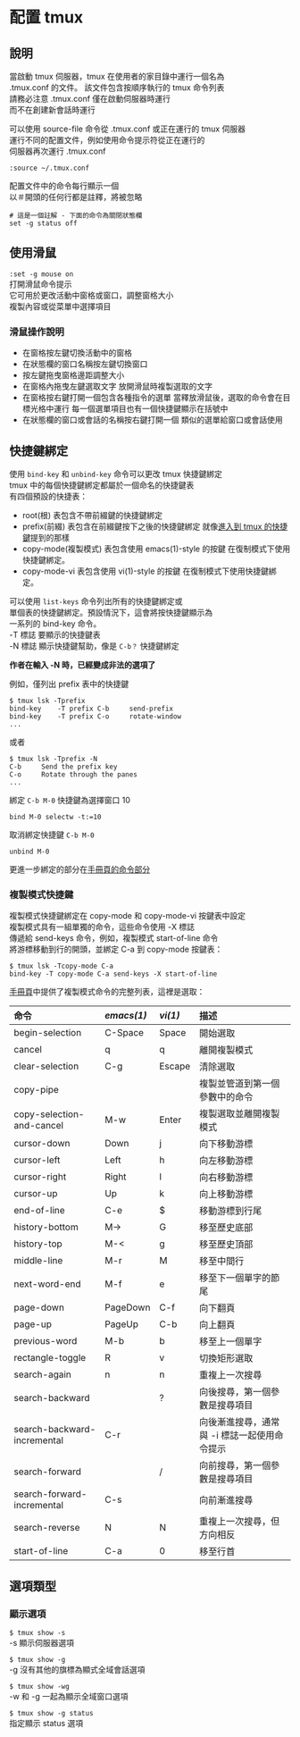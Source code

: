 # 配置 tmux

## 說明

當啟動 tmux 伺服器，tmux 在使用者的家目錄中運行一個名為   
.tmux.conf 的文件。 該文件包含按順序執行的 tmux 命令列表  
請務必注意 .tmux.conf 僅在啟動伺服器時運行  
而不在創建新會話時運行

可以使用 source-file 命令從 .tmux.conf 或正在運行的 tmux 伺服器  
運行不同的配置文件，例如使用命令提示符從正在運行的  
伺服器再次運行 .tmux.conf

```text
:source ~/.tmux.conf
```

配置文件中的命令每行顯示一個  
以＃開頭的任何行都是註釋，將被忽略

```text
# 這是一個註解 - 下面的命令為關閉狀態欄
set -g status off
```

## 使用滑鼠

`:set -g mouse on`  
打開滑鼠命令提示  
它可用於更改活動中窗格或窗口，調整窗格大小  
複製內容或從菜單中選擇項目

### 滑鼠操作說明

* 在窗格按左鍵切換活動中的窗格
* 在狀態欄的窗口名稱按左鍵切換窗口
* 按左鍵拖曳窗格邊距調整大小
* 在窗格內拖曳左鍵選取文字 放開滑鼠時複製選取的文字
* 在窗格按右鍵打開一個包含各種指令的選單 當釋放滑鼠後，選取的命令會在目標光格中運行 每一個選單項目也有一個快捷鍵顯示在括號中
* 在狀態欄的窗口或會話的名稱按右鍵打開一個 類似的選單給窗口或會話使用

## 快捷鍵綁定

使用 `bind-key` 和 `unbind-key` 命令可以更改 tmux 快捷鍵綁定  
tmux 中的每個快捷鍵綁定都屬於一個命名的快捷鍵表  
有四個預設的快捷表：

* root\(根\) 表包含不帶前綴鍵的快捷鍵綁定
* prefix\(前綴\) 表包含在前綴鍵按下之後的快捷鍵綁定 就像[進入到 tmux 的快捷鍵](jin-ru-dao-tmux-de-kuai-jie-jian.md)提到的那樣
* copy-mode\(複製模式\) 表包含使用 emacs\(1\)-style 的按鍵 在復制模式下使用快捷鍵綁定。
* copy-mode-vi 表包含使用 vi\(1\)-style 的按鍵 在復制模式下使用快捷鍵綁定。

可以使用 `list-keys` 命令列出所有的快捷鍵綁定或  
單個表的快捷鍵綁定。預設情況下，這會將按快捷鍵顯示為  
一系列的 bind-key 命令。  
-T 標誌 要顯示的快捷鍵表  
-N 標誌 顯示快捷鍵幫助，像是 `C-b？` 快捷鍵綁定

**作者在輸入 -N 時，已經變成非法的選項了**

例如，僅列出 prefix 表中的快捷鍵

```text
$ tmux lsk -Tprefix
bind-key    -T prefix C-b     send-prefix
bind-key    -T prefix C-o     rotate-window
...
```

或者

```text
$ tmux lsk -Tprefix -N
C-b     Send the prefix key
C-o     Rotate through the panes
...
```

綁定 `C-b M-0` 快捷鍵為選擇窗口 10

```text
bind M-0 selectw -t:=10
```

取消綁定快捷鍵 `C-b M-0`

```text
unbind M-0
```

更進一步綁定的部分在[手冊頁的命令部分](https://man.openbsd.org/tmux#COMMANDS)

### 複製模式快捷鍵

複製模式快捷鍵綁定在 copy-mode 和 copy-mode-vi 按鍵表中設定  
複製模式具有一組單獨的命令，這些命令使用 -X 標誌  
傳遞給 send-keys 命令，例如，複製模式 start-of-line 命令  
將游標移動到行的開頭，並綁定 C-a 到 copy-mode 按鍵表：

```text
$ tmux lsk -Tcopy-mode C-a
bind-key -T copy-mode C-a send-keys -X start-of-line
```

[手冊頁](https://man.openbsd.org/tmux#WINDOWS_AND_PANES)中提供了複製模式命令的完整列表，這裡是選取：

| 命令 | _emacs\(1\)_ | _vi\(1\)_ | 描述 |
| :--- | :--- | :--- | :--- |
| begin-selection | C-Space | Space | 開始選取 |
| cancel | q | q | 離開複製模式 |
| clear-selection | C-g | Escape | 清除選取 |
| copy-pipe |  |  | 複製並管道到第一個參數中的命令 |
| copy-selection-and-cancel | M-w | Enter | 複製選取並離開複製模式 |
| cursor-down | Down | j | 向下移動游標 |
| cursor-left | Left | h | 向左移動游標 |
| cursor-right | Right | l | 向右移動游標 |
| cursor-up | Up | k | 向上移動游標 |
| end-of-line | C-e | $ | 移動游標到行尾 |
| history-bottom | M-&gt; | G | 移至歷史底部 |
| history-top | M-&lt; | g | 移至歷史頂部 |
| middle-line | M-r | M | 移至中間行 |
| next-word-end | M-f | e | 移至下一個單字的節尾 |
| page-down | PageDown | C-f | 向下翻頁 |
| page-up | PageUp | C-b | 向上翻頁 |
| previous-word | M-b | b | 移至上一個單字 |
| rectangle-toggle | R | v | 切換矩形選取 |
| search-again | n | n | 重複上一次搜尋 |
| search-backward |  | ? | 向後搜尋，第一個參數是搜尋項目 |
| search-backward-incremental | C-r |  | 向後漸進搜尋，通常與 -i 標誌一起使用命令提示 |
| search-forward |  | / | 向前搜尋，第一個參數是搜尋項目 |
| search-forward-incremental | C-s |  | 向前漸進搜尋 |
| search-reverse | N | N | 重複上一次搜尋，但方向相反 |
| start-of-line | C-a | 0 | 移至行首 |

## 選項類型

### 顯示選項

`$ tmux show -s`  
-s 顯示伺服器選項

`$ tmux show -g`  
-g 沒有其他的旗標為顯式全域會話選項

`$ tmux show -wg`  
-w 和 -g 一起為顯示全域窗口選項

`$ tmux show -g status`  
指定顯示 status 選項

